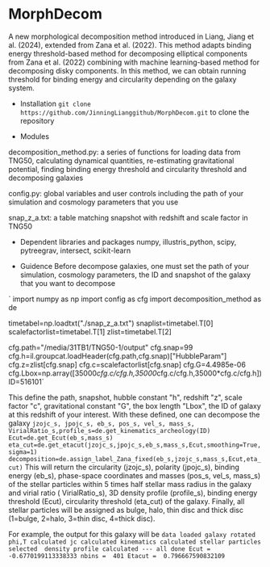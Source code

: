 # MorphDecom

A new morphological decomposition method introduced in Liang, Jiang et al. (2024), extended from Zana et al. (2022). This method adapts binding energy threshold-based method for decomposing elliptical components from Zana et al. (2022) combining with machine learning-based method for decomposing disky components. In this method, we can obtain running threshold for binding energy and circularity depending on the galaxy system.

- Installation
`git clone https://github.com/JinningLianggithub/MorphDecom.git` to clone the repository

- Modules
  
decomposition_method.py: a series of functions for loading data from TNG50, calculating dynamical quantities, re-estimating gravitational potential, finding binding energy threshold and circularity threshold and decomposing galaxies

config.py: global variables and user controls including the path of your simulation and cosmology parameters that you use

snap_z_a.txt: a table matching snapshot with redshift and scale factor in TNG50

- Dependent libraries and packages
numpy, illustris_python, scipy, pytreegrav, intersect, scikit-learn


- Guidence
Before decompose galaxies, one must set the path of your simulation, cosmology parameters, the ID and snapshot of the galaxy that you want to decompose

`
import numpy as np
import config as cfg
import decomposition_method as de


timetabel=np.loadtxt("./snap_z_a.txt")
snaplist=timetabel.T[0]
scalefactorlist=timetabel.T[1]
zlist=timetabel.T[2]


cfg.path="/media/31TB1/TNG50-1/output"
cfg.snap=99
cfg.h=il.groupcat.loadHeader(cfg.path,cfg.snap)["HubbleParam"]
cfg.z=zlist[cfg.snap]
cfg.c=scalefactorlist[cfg.snap]
cfg.G=4.4985e-06
cfg.Lbox=np.array([35000*cfg.c/cfg.h,35000*cfg.c/cfg.h,35000*cfg.c/cfg.h])
ID=516101`

This define the path, snapshot, hubble constant "h", redshift "z", scale factor "c", gravitational constant "G", the box length "Lbox", the ID of galaxy at this redshift of your interest. With these defined, one can decompose the galaxy
`
jzojc_s, jpojc_s, eb_s, pos_s, vel_s, mass_s, VirialRatio_s,profile_s=de.get_kinematics_archeology(ID)
Ecut=de.get_Ecut(eb_s,mass_s)
eta_cut=de.get_etacut(jzojc_s,jpojc_s,eb_s,mass_s,Ecut,smoothing=True,sigma=1)
decomposition=de.assign_label_Zana_fixed(eb_s,jzojc_s,mass_s,Ecut,eta_cut)
`
This will return the circularity (jzojc_s), polarity (jpojc_s), binding energy (eb_s), phase-space coordinates and masses (pos_s, vel_s, mass_s) of the stellar particles within 5 times half stellar mass radius in the galaxy and virial ratio ( VirialRatio_s), 3D density profile (profile_s), binding energy threshold (Ecut), circularity threshold (eta_cut) of the galaxy. Finally, all stellar particles will be assigned as bulge, halo, thin disc and thick disc (1=bulge, 2=halo, 3=thin disc, 4=thick disc).

For example, the output for this galaxy will be
`
data loaded
galaxy rotated
phi,T calculated
jc calculated
kinematics calculated
stellar particles selected 
density profile calculated --- all done
Ecut =  -0.6770199113338333
nbins =  401
Etacut =  0.796667590832109
`




